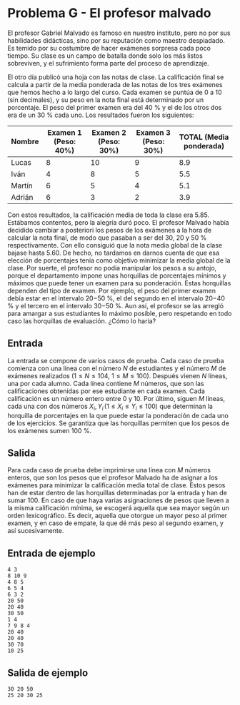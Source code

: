 # Problema G - El profesor malvado

El profesor Gabriel Malvado es famoso en nuestro instituto, pero no por sus habilidades didácticas, sino por su reputación como maestro despiadado. Es temido por su costumbre de hacer exámenes sorpresa cada poco tiempo. Su clase es un campo de batalla donde solo los más listos sobreviven, y el sufrimiento forma parte del proceso de aprendizaje.

El otro día publicó una hoja con las notas de clase. La calificación final se calcula a partir de la media ponderada de las notas de los tres exámenes que hemos hecho a lo largo del curso. Cada examen se puntúa de 0 a 10 (sin decimales), y su peso en la nota final está determinado por un porcentaje. El peso del primer examen era del 40 % y el de los otros dos era de un 30 % cada uno. Los resultados fueron los siguientes:

| **Nombre** | **Examen 1** (Peso: 40%) | **Examen 2** (Peso: 30%) | **Examen 3** (Peso: 30%) | **TOTAL** (Media ponderada) |
|------------|--------------------------|--------------------------|--------------------------|-----------------------------|
| Lucas      | 8                        | 10                       | 9                        | 8.9                         |
| Iván       | 4                        | 8                        | 5                        | 5.5                         |
| Martín     | 6                        | 5                        | 4                        | 5.1                         |
| Adrián     | 6                        | 3                        | 2                        | 3.9                         |

Con estos resultados, la calificación media de toda la clase era 5.85. Estábamos contentos, pero la alegría duró poco. El profesor Malvado había decidido cambiar a posteriori los pesos de los exámenes a la hora de calcular la nota final, de modo que pasaban a ser del 30, 20 y 50 % respectivamente. Con ello consiguió que la nota media global de la clase bajase hasta 5.60. De hecho, no tardamos en darnos cuenta de que esa elección de porcentajes tenía como objetivo minimizar la media global de la clase. Por suerte, el profesor no podía manipular los pesos a su antojo, porque el departamento impone unas horquillas de porcentajes mínimos y máximos que puede tener un examen para su ponderación. Estas horquillas dependen del tipo de examen. Por ejemplo, el peso del primer examen debía estar en el intervalo 20−50 %, el del segundo en el intervalo 20−40 % y el tercero en el intervalo 30−50 %. Aun así, el profesor se las arregló para amargar a sus estudiantes lo máximo posible, pero respetando en todo caso las horquillas de evaluación. ¿Cómo lo haría?

## Entrada
La entrada se compone de varios casos de prueba. Cada caso de prueba comienza con una línea con el número $N$ de estudiantes y el número $M$ de exámenes realizados ($1 \le N \le 104$, $1 \le M \le 100$). Después vienen $N$ líneas, una por cada alumno. Cada línea contiene $M$ números, que son las calificaciones obtenidas por ese estudiante en cada examen. Cada calificación es un número entero entre 0 y 10. Por último, siguen $M$ líneas, cada una con dos números $X_i, Y_i\, (1 \le X_i \le Y_i \le 100)$ que determinan la horquilla de porcentajes en la que puede estar la ponderación de cada uno de los ejercicios. Se garantiza que las horquillas permiten que los pesos de los exámenes sumen 100 %.

## Salida
Para cada caso de prueba debe imprimirse una línea con $M$ números enteros, que son los pesos que el profesor Malvado ha de asignar a los exámenes para minimizar la calificación media total de clase. Estos pesos han de estar dentro de las horquillas determinadas por la entrada y han de sumar 100. En caso de que haya varias asignaciones de pesos que lleven a la misma calificación mínima, se escogerá aquella que sea mayor según un orden lexicográfico. Es decir, aquella que otorgue un mayor peso al primer examen, y en caso de empate, la que dé más peso al segundo examen, y así sucesivamente.


## Entrada de ejemplo
```
4 3
8 10 9
4 8 5
6 5 4
6 3 2
20 50
20 40
30 50
1 4
7 9 8 4
20 40
20 40
30 70
10 25
```

## Salida de ejemplo
```
30 20 50
25 20 30 25
```
